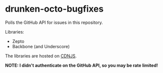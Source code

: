 drunken-octo-bugfixes
=====================

Polls the GitHub API for issues in this repository.

Libraries:

 * Zepto
 * Backbone (and Underscore)


The libraries are hosted on [CDNJS](http://cdnjs.com/).

**NOTE: I didn't authenticate on the GitHub API, so you may be rate limited!**
